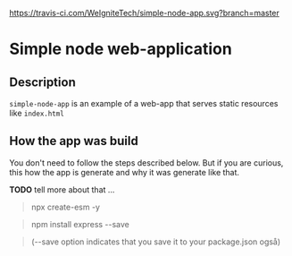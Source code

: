 https://travis-ci.com/WeIgniteTech/simple-node-app.svg?branch=master 

# Simple node web-application

## Description
`simple-node-app` is an example of a web-app that serves static resources like `index.html`


## How the app was build
You don't need to follow the steps described below. But if you are curious, this how the app is generate and why it was generate like that. 

**TODO** tell more about that ...

> npx create-esm -y


> npm install express --save

>(--save option indicates that you save it to your package.json også)



